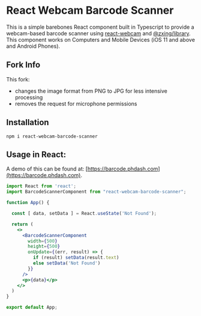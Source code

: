 # React Webcam Barcode Scanner

This is a simple barebones React component built in Typescript to provide a webcam-based barcode scanner using [react-webcam](https://github.com/mozmorris/react-webcam) and [@zxing/library](https://github.com/zxing-js/library). This component works on Computers and Mobile Devices (iOS 11 and above and Android Phones).

## Fork Info

This fork:
- changes the image format from PNG to JPG for less intensive processing
- removes the request for microphone permissions

## Installation

```
npm i react-webcam-barcode-scanner
```

## Usage in React:

A demo of this can be found at: [https://barcode.phdash.com](https://barcode.phdash.com).

```jsx
import React from 'react';
import BarcodeScannerComponent from "react-webcam-barcode-scanner";

function App() {

  const [ data, setData ] = React.useState('Not Found');

  return (
    <>
      <BarcodeScannerComponent
        width={500}
        height={500}
        onUpdate={(err, result) => {
          if (result) setData(result.text)
          else setData('Not Found')
        }}
      />
      <p>{data}</p>
    </>
  )
}

export default App;
```
